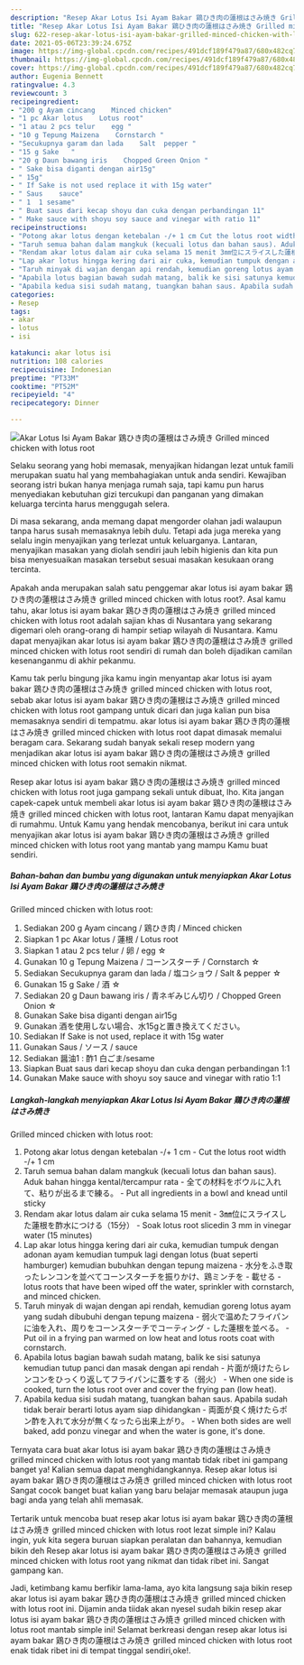 ```yaml
---
description: "Resep Akar Lotus Isi Ayam Bakar 鶏ひき肉の蓮根はさみ焼き Grilled minced chicken with lotus root yang lezat dan Mudah Dibuat"
title: "Resep Akar Lotus Isi Ayam Bakar 鶏ひき肉の蓮根はさみ焼き Grilled minced chicken with lotus root yang lezat dan Mudah Dibuat"
slug: 622-resep-akar-lotus-isi-ayam-bakar-grilled-minced-chicken-with-lotus-root-yang-lezat-dan-mudah-dibuat
date: 2021-05-06T23:39:24.675Z
image: https://img-global.cpcdn.com/recipes/491dcf189f479a87/680x482cq70/akar-lotus-isi-ayam-bakar-鶏ひき肉の蓮根はさみ焼き-grilled-minced-chicken-with-lotus-root-foto-resep-utama.jpg
thumbnail: https://img-global.cpcdn.com/recipes/491dcf189f479a87/680x482cq70/akar-lotus-isi-ayam-bakar-鶏ひき肉の蓮根はさみ焼き-grilled-minced-chicken-with-lotus-root-foto-resep-utama.jpg
cover: https://img-global.cpcdn.com/recipes/491dcf189f479a87/680x482cq70/akar-lotus-isi-ayam-bakar-鶏ひき肉の蓮根はさみ焼き-grilled-minced-chicken-with-lotus-root-foto-resep-utama.jpg
author: Eugenia Bennett
ratingvalue: 4.3
reviewcount: 3
recipeingredient:
- "200 g Ayam cincang    Minced chicken"
- "1 pc Akar lotus    Lotus root"
- "1 atau 2 pcs telur    egg "
- "10 g Tepung Maizena    Cornstarch "
- "Secukupnya garam dan lada    Salt  pepper "
- "15 g Sake   "
- "20 g Daun bawang iris    Chopped Green Onion "
- " Sake bisa diganti dengan air15g"
- " 15g"
- " If Sake is not used replace it with 15g water"
- " Saus    sauce"
- " 1  1 sesame"
- " Buat saus dari kecap shoyu dan cuka dengan perbandingan 11"
- " Make sauce with shoyu soy sauce and vinegar with ratio 11"
recipeinstructions:
- "Potong akar lotus dengan ketebalan -/+ 1 cm Cut the lotus root width -/+ 1 cm"
- "Taruh semua bahan dalam mangkuk (kecuali lotus dan bahan saus). Aduk bahan hingga kental/tercampur rata 全ての材料をボウルに入れて、粘りが出るまで練る。 Put all ingredients in a bowl and knead until sticky"
- "Rendam akar lotus dalam air cuka selama 15 menit 3㎜位にスライスした蓮根を酢水につける（15分） Soak lotus root sliced ​​in 3 mm in vinegar water (15 minutes)"
- "Lap akar lotus hingga kering dari air cuka, kemudian tumpuk dengan adonan ayam kemudian tumpuk lagi dengan lotus (buat seperti hamburger) kemudian bubuhkan dengan tepung maizena 水分をふき取ったレンコンを並べてコーンスターチを振りかけ、鶏ミンチを 載せる lotus roots that have been wiped off the water, sprinkler with cornstarch, and minced chicken."
- "Taruh minyak di wajan dengan api rendah, kemudian goreng lotus ayam yang sudah dibubuhi dengan tepung maizena 弱火で温めたフライパンに油を入れ、周りをコーンスターチでコーティング した蓮根を並べる。 Put oil in a frying pan warmed on low heat and lotus roots coat with cornstarch."
- "Apabila lotus bagian bawah sudah matang, balik ke sisi satunya kemudian tutup panci dan masak dengan api rendah 片面が焼けたらレンコンをひっくり返してフライパンに蓋をする（弱火） When one side is cooked, turn the lotus root over and cover the frying pan (low heat)."
- "Apabila kedua sisi sudah matang, tuangkan bahan saus. Apabila sudah tidak berair berarti lotus ayam siap dihidangkan 両面が良く焼けたらポン酢を入れて水分が無くなったら出来上がり。 When both sides are well baked, add ponzu vinegar and when the water is gone, it&#39;s done."
categories:
- Resep
tags:
- akar
- lotus
- isi

katakunci: akar lotus isi 
nutrition: 108 calories
recipecuisine: Indonesian
preptime: "PT33M"
cooktime: "PT52M"
recipeyield: "4"
recipecategory: Dinner

---
```



![Akar Lotus Isi Ayam Bakar 鶏ひき肉の蓮根はさみ焼き
Grilled minced chicken with lotus root](https://img-global.cpcdn.com/recipes/491dcf189f479a87/680x482cq70/akar-lotus-isi-ayam-bakar-鶏ひき肉の蓮根はさみ焼き-grilled-minced-chicken-with-lotus-root-foto-resep-utama.jpg)

Selaku seorang yang hobi memasak, menyajikan hidangan lezat untuk famili merupakan suatu hal yang membahagiakan untuk anda sendiri. Kewajiban seorang istri bukan hanya menjaga rumah saja, tapi kamu pun harus menyediakan kebutuhan gizi tercukupi dan panganan yang dimakan keluarga tercinta harus menggugah selera.

Di masa  sekarang, anda memang dapat mengorder olahan jadi walaupun tanpa harus susah memasaknya lebih dulu. Tetapi ada juga mereka yang selalu ingin menyajikan yang terlezat untuk keluarganya. Lantaran, menyajikan masakan yang diolah sendiri jauh lebih higienis dan kita pun bisa menyesuaikan masakan tersebut sesuai masakan kesukaan orang tercinta. 



Apakah anda merupakan salah satu penggemar akar lotus isi ayam bakar 鶏ひき肉の蓮根はさみ焼き
grilled minced chicken with lotus root?. Asal kamu tahu, akar lotus isi ayam bakar 鶏ひき肉の蓮根はさみ焼き
grilled minced chicken with lotus root adalah sajian khas di Nusantara yang sekarang digemari oleh orang-orang di hampir setiap wilayah di Nusantara. Kamu dapat menyajikan akar lotus isi ayam bakar 鶏ひき肉の蓮根はさみ焼き
grilled minced chicken with lotus root sendiri di rumah dan boleh dijadikan camilan kesenanganmu di akhir pekanmu.

Kamu tak perlu bingung jika kamu ingin menyantap akar lotus isi ayam bakar 鶏ひき肉の蓮根はさみ焼き
grilled minced chicken with lotus root, sebab akar lotus isi ayam bakar 鶏ひき肉の蓮根はさみ焼き
grilled minced chicken with lotus root gampang untuk dicari dan juga kalian pun bisa memasaknya sendiri di tempatmu. akar lotus isi ayam bakar 鶏ひき肉の蓮根はさみ焼き
grilled minced chicken with lotus root dapat dimasak memalui beragam cara. Sekarang sudah banyak sekali resep modern yang menjadikan akar lotus isi ayam bakar 鶏ひき肉の蓮根はさみ焼き
grilled minced chicken with lotus root semakin nikmat.

Resep akar lotus isi ayam bakar 鶏ひき肉の蓮根はさみ焼き
grilled minced chicken with lotus root juga gampang sekali untuk dibuat, lho. Kita jangan capek-capek untuk membeli akar lotus isi ayam bakar 鶏ひき肉の蓮根はさみ焼き
grilled minced chicken with lotus root, lantaran Kamu dapat menyajikan di rumahmu. Untuk Kamu yang hendak mencobanya, berikut ini cara untuk menyajikan akar lotus isi ayam bakar 鶏ひき肉の蓮根はさみ焼き
grilled minced chicken with lotus root yang mantab yang mampu Kamu buat sendiri.

<!--inarticleads1-->

##### Bahan-bahan dan bumbu yang digunakan untuk menyiapkan Akar Lotus Isi Ayam Bakar 鶏ひき肉の蓮根はさみ焼き
Grilled minced chicken with lotus root:

1. Sediakan 200 g Ayam cincang / 鶏ひき肉 / Minced chicken
1. Siapkan 1 pc Akar lotus / 蓮根 / Lotus root
1. Siapkan 1 atau 2 pcs telur / 卵 / egg ☆
1. Gunakan 10 g Tepung Maizena / コーンスターチ / Cornstarch ☆
1. Sediakan Secukupnya garam dan lada / 塩コショウ / Salt &amp; pepper ☆
1. Gunakan 15 g Sake / 酒 ☆
1. Sediakan 20 g Daun bawang iris / 青ネギみじん切り / Chopped Green Onion ☆
1. Gunakan  Sake bisa diganti dengan air15g
1. Gunakan  酒を使用しない場合、水15gと置き換えてください。
1. Sediakan  If Sake is not used, replace it with 15g water
1. Gunakan  Saus / ソース / sauce
1. Sediakan  醤油1 : 酢1 白ごま/sesame
1. Siapkan  Buat saus dari kecap shoyu dan cuka dengan perbandingan 1:1
1. Gunakan  Make sauce with shoyu soy sauce and vinegar with ratio 1:1




<!--inarticleads2-->

##### Langkah-langkah menyiapkan Akar Lotus Isi Ayam Bakar 鶏ひき肉の蓮根はさみ焼き
Grilled minced chicken with lotus root:

1. Potong akar lotus dengan ketebalan -/+ 1 cm - Cut the lotus root width -/+ 1 cm
1. Taruh semua bahan dalam mangkuk (kecuali lotus dan bahan saus). Aduk bahan hingga kental/tercampur rata - 全ての材料をボウルに入れて、粘りが出るまで練る。 - Put all ingredients in a bowl and knead until sticky
1. Rendam akar lotus dalam air cuka selama 15 menit - 3㎜位にスライスした蓮根を酢水につける（15分） - Soak lotus root sliced ​​in 3 mm in vinegar water (15 minutes)
1. Lap akar lotus hingga kering dari air cuka, kemudian tumpuk dengan adonan ayam kemudian tumpuk lagi dengan lotus (buat seperti hamburger) kemudian bubuhkan dengan tepung maizena - 水分をふき取ったレンコンを並べてコーンスターチを振りかけ、鶏ミンチを - 載せる - lotus roots that have been wiped off the water, sprinkler with cornstarch, and minced chicken.
1. Taruh minyak di wajan dengan api rendah, kemudian goreng lotus ayam yang sudah dibubuhi dengan tepung maizena - 弱火で温めたフライパンに油を入れ、周りをコーンスターチでコーティング - した蓮根を並べる。 - Put oil in a frying pan warmed on low heat and lotus roots coat with cornstarch.
1. Apabila lotus bagian bawah sudah matang, balik ke sisi satunya kemudian tutup panci dan masak dengan api rendah - 片面が焼けたらレンコンをひっくり返してフライパンに蓋をする（弱火） - When one side is cooked, turn the lotus root over and cover the frying pan (low heat).
1. Apabila kedua sisi sudah matang, tuangkan bahan saus. Apabila sudah tidak berair berarti lotus ayam siap dihidangkan - 両面が良く焼けたらポン酢を入れて水分が無くなったら出来上がり。 - When both sides are well baked, add ponzu vinegar and when the water is gone, it&#39;s done.




Ternyata cara buat akar lotus isi ayam bakar 鶏ひき肉の蓮根はさみ焼き
grilled minced chicken with lotus root yang mantab tidak ribet ini gampang banget ya! Kalian semua dapat menghidangkannya. Resep akar lotus isi ayam bakar 鶏ひき肉の蓮根はさみ焼き
grilled minced chicken with lotus root Sangat cocok banget buat kalian yang baru belajar memasak ataupun juga bagi anda yang telah ahli memasak.

Tertarik untuk mencoba buat resep akar lotus isi ayam bakar 鶏ひき肉の蓮根はさみ焼き
grilled minced chicken with lotus root lezat simple ini? Kalau ingin, yuk kita segera buruan siapkan peralatan dan bahannya, kemudian bikin deh Resep akar lotus isi ayam bakar 鶏ひき肉の蓮根はさみ焼き
grilled minced chicken with lotus root yang nikmat dan tidak ribet ini. Sangat gampang kan. 

Jadi, ketimbang kamu berfikir lama-lama, ayo kita langsung saja bikin resep akar lotus isi ayam bakar 鶏ひき肉の蓮根はさみ焼き
grilled minced chicken with lotus root ini. Dijamin anda tiidak akan nyesel sudah bikin resep akar lotus isi ayam bakar 鶏ひき肉の蓮根はさみ焼き
grilled minced chicken with lotus root mantab simple ini! Selamat berkreasi dengan resep akar lotus isi ayam bakar 鶏ひき肉の蓮根はさみ焼き
grilled minced chicken with lotus root enak tidak ribet ini di tempat tinggal sendiri,oke!.

